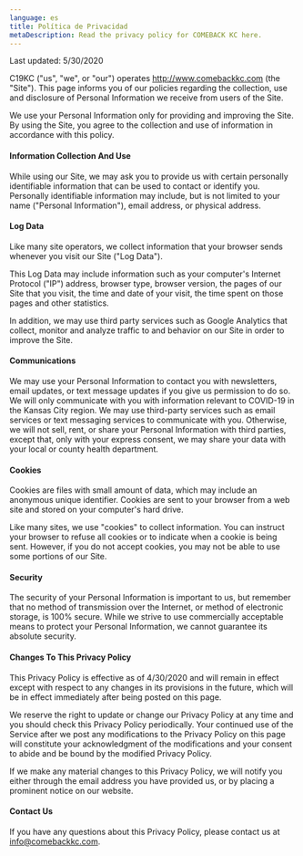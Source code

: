 ```yaml
---
language: es
title: Política de Privacidad
metaDescription: Read the privacy policy for COMEBACK KC here.
---
```

Last updated: 5/30/2020

C19KC ("us", "we", or "our") operates <http://www.comebackkc.com> (the "Site"). This page informs you of our policies regarding the collection, use and disclosure of Personal Information we receive from users of the Site.

We use your Personal Information only for providing and improving the Site. By using the Site, you agree to the collection and use of information in accordance with this policy.

#### Information Collection And Use

While using our Site, we may ask you to provide us with certain personally identifiable information that can be used to contact or identify you. Personally identifiable information may include, but is not limited to your name ("Personal Information"), email address, or physical address.

#### Log Data

Like many site operators, we collect information that your browser sends whenever you visit our Site ("Log Data").

This Log Data may include information such as your computer's Internet Protocol ("IP") address, browser type, browser version, the pages of our Site that you visit, the time and date of your visit, the time spent on those pages and other statistics.

In addition, we may use third party services such as Google Analytics that collect, monitor and analyze traffic to and behavior on our Site in order to improve the Site.

#### Communications

We may use your Personal Information to contact you with newsletters, email updates, or text message updates if you give us permission to do so. We will only communicate with you with information relevant to COVID-19 in the Kansas City region. We may use third-party services such as email services or text messaging services to communicate with you. Otherwise, we will not sell, rent, or share your Personal Information with third parties, except that, only with your express consent, we may share your data with your local or county health department.

#### Cookies

Cookies are files with small amount of data, which may include an anonymous unique identifier. Cookies are sent to your browser from a web site and stored on your computer's hard drive.

Like many sites, we use "cookies" to collect information. You can instruct your browser to refuse all cookies or to indicate when a cookie is being sent. However, if you do not accept cookies, you may not be able to use some portions of our Site.

#### Security

The security of your Personal Information is important to us, but remember that no method of transmission over the Internet, or method of electronic storage, is 100% secure. While we strive to use commercially acceptable means to protect your Personal Information, we cannot guarantee its absolute security.

#### Changes To This Privacy Policy

This Privacy Policy is effective as of 4/30/2020 and will remain in effect except with respect to any changes in its provisions in the future, which will be in effect immediately after being posted on this page.

We reserve the right to update or change our Privacy Policy at any time and you should check this Privacy Policy periodically. Your continued use of the Service after we post any modifications to the Privacy Policy on this page will constitute your acknowledgment of the modifications and your consent to abide and be bound by the modified Privacy Policy.

If we make any material changes to this Privacy Policy, we will notify you either through the email address you have provided us, or by placing a prominent notice on our website.

#### Contact Us

If you have any questions about this Privacy Policy, please contact us at [info@comebackkc.com](mailto:info@comebackkc.com).